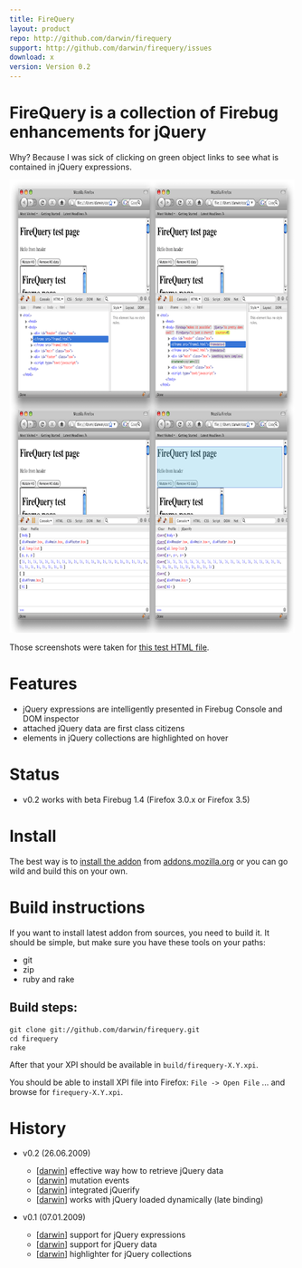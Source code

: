 ```yaml
---
title: FireQuery
layout: product
repo: http://github.com/darwin/firequery
support: http://github.com/darwin/firequery/issues
download: x
version: Version 0.2
---
```


# FireQuery is a collection of Firebug enhancements for jQuery

Why? Because I was sick of clicking on green object links to see what is contained in jQuery expressions.

<a href="/img/intro.png"><img src="/img/intro-small.png" width="800" height="800" class="small-shadow"></a>

Those screenshots were taken for [this test HTML file][testsource].

# Features

* jQuery expressions are intelligently presented in Firebug Console and DOM inspector
* attached jQuery data are first class citizens
* elements in jQuery collections are highlighted on hover

# Status

* v0.2 works with beta Firebug 1.4 (Firefox 3.0.x or Firefox 3.5)

# Install 

The best way is to [install the addon][download] from [addons.mozilla.org](http://addons.mozilla.org) or you can go wild and build this on your own.

# Build instructions

If you want to install latest addon from sources, you need to build it. 
It should be simple, but make sure you have these tools on your paths:

* git
* zip
* ruby and rake

## Build steps:

    git clone git://github.com/darwin/firequery.git
    cd firequery
    rake
  
After that your XPI should be available in ``build/firequery-X.Y.xpi``.

You should be able to install XPI file into Firefox: ``File -> Open File`` ... and browse for ``firequery-X.Y.xpi``.

# History

* v0.2 (26.06.2009)
  * [[darwin][darwin]] effective way how to retrieve jQuery data
  * [[darwin][darwin]] mutation events
  * [[darwin][darwin]] integrated jQuerify
  * [[darwin][darwin]] works with jQuery loaded dynamically (late binding)

* v0.1 (07.01.2009)
  * [[darwin][darwin]] support for jQuery expressions
  * [[darwin][darwin]] support for jQuery data
  * [[darwin][darwin]] highlighter for jQuery collections 

[darwin]: http://github.com/darwin
[download]: https://addons.mozilla.org/en-US/firefox/addon/1843
[firebug]: https://addons.mozilla.org/en-US/firefox/addon/1843
[testsource]: http://github.com/darwin/firequery/tree/master/test/index.html
